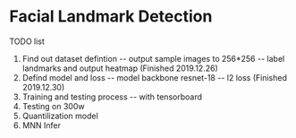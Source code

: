 # Facial Landmark Detection
TODO list
1. Find out dataset defintion -- output sample images to 256*256 -- label landmarks and output heatmap (Finished 2019.12.26)
2. Defind model and loss -- model backbone resnet-18 -- l2 loss (Finished 2019.12.30)
3. Training and testing process -- with tensorboard
4. Testing on 300w
5. Quantilization model
5. MNN Infer
